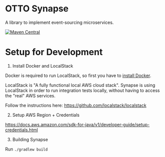 # OTTO Synapse
A library to implement event-sourcing microservices.

[![Maven Central](https://maven-badges.herokuapp.com/maven-central/de.otto.synapse/synapse-core/badge.svg)](https://maven-badges.herokuapp.com/maven-central/de.otto.synapse/synapse-core)

# Setup for Development

1. Install Docker and LocalStack

Docker is required to run LocalStack, so first you have to [install Docker](https://docs.docker.com/install/).

LocalStack is "A fully functional local AWS cloud stack". Synapse is using LocalStack in order to run integration tests
locally, without having to access the "real" AWS services.

Follow the instructions here: https://github.com/localstack/localstack

2. Setup AWS Region + Credentials

https://docs.aws.amazon.com/sdk-for-java/v1/developer-guide/setup-credentials.html

3. Building Synapse

Run ```./gradlew build```
